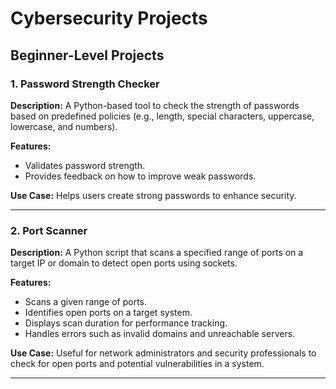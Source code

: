 # Cybersecurity Projects

## Beginner-Level Projects

### 1. Password Strength Checker
**Description:** A Python-based tool to check the strength of passwords based on predefined policies (e.g., length, special characters, uppercase, lowercase, and numbers).

**Features:**
- Validates password strength.
- Provides feedback on how to improve weak passwords.

**Use Case:** Helps users create strong passwords to enhance security.

---
### 2. Port Scanner  
**Description:** A Python script that scans a specified range of ports on a target IP or domain to detect open ports using sockets.  

**Features:**  
- Scans a given range of ports.  
- Identifies open ports on a target system.  
- Displays scan duration for performance tracking.  
- Handles errors such as invalid domains and unreachable servers.  

**Use Case:** Useful for network administrators and security professionals to check for open ports and potential vulnerabilities in a system. 
 
---